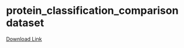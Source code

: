 # protein_classification_comparison dataset
[Download Link](https://www.kaggle.com/datasets/shahir/protein-data-set/download?datasetVersionNumber=1)
